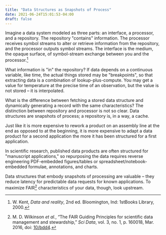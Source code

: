 ```yaml
---
title: "Data Structures as Snapshots of Process"
date: 2021-06-24T15:01:53-04:00
draft: false
---
```


Imagine a data system modeled as three parts: an interface, a processor, and a repository. The
repository "contains" information. The processor receives symbol streams to alter or retrieve
information from the repository, and the processor outputs symbol streams. The interface is the
medium, the opaque surface, of symbol-stream exchange between you and the processor.[^kent]

What information is "in" the repository? If data depends on a continuous variable, like time, the
actual things stored may be "breakpoints", so that extracting data is a combination of
lookup-plus-compute. You may get a value for temperature at the precise time of an observation, but
the value is not stored – it is interpolated.

What is the difference between fetching a stored data structure and dynamically generating a record
with the same characteristics? The distinction between repository and processor is not so clear.
Data structures are snapshots of process; a repository is, in a way, a cache.

Just like it is more expensive to rework a product on an assembly line at the end as opposed to at
the beginning, it is more expensive to adapt a data product for a second application the more it has
been structured for a first application.

In scientific research, published data products are often structured for "manuscript applications,"
so repurposing the data requires reverse engineering PDF-embedded figures/tables or
spreadsheet/notebook-embedded formulae, annotations, and charts.

Data structures that embody snapshots of processing are valuable – they reduce latency for
predictable data requests for known applications. To maximize FAIR[^fair] characteristics of your
data, though, look upstream.

[^kent]: W. Kent, _Data and reality_, 2nd ed. Bloomington, Ind: 1stBooks Library, 2000.

[^fair]: M. D. Wilkinson _et al._, “The FAIR Guiding Principles for scientific data management and
stewardship,” _Sci Data_, vol. 3, no. 1, p. 160018, Mar. 2016, doi:
[10/bdd4](https://doi.org/10/bdd4).